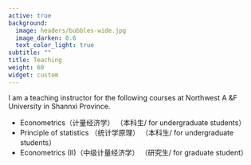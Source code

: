 ```yaml
---
active: true
background:
  image: headers/bubbles-wide.jpg
  image_darken: 0.6
  text_color_light: true
subtitle: ""
title: Teaching
weight: 60
widget: custom
---
```


I am a teaching instructor for the following courses at Northwest A &F University in Shannxi Province.

- Econometrics（计量经济学） （本科生/ for undergraduate students）
- Principle of statistics （统计学原理） （本科生/ for undergraduate students）
- Econometrics (II)（中级计量经济学） （研究生/ for graduate student）
